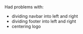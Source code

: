 Had problems with:
- dividing navbar into left and right
- dividing footer into left and right
- centering logo